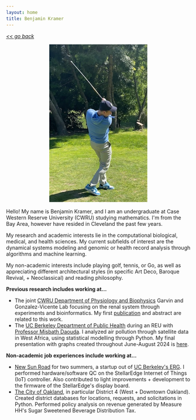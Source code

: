 ```yaml
---
layout: home
title: Benjamin Kramer
---
```

[*<< go back*](index.md)

<p align="center">
  <img width="268" height="430" src="assets/images/golf.jpg">
</p>

Hello! My name is Benjamin Kramer, and I am an undergraduate at Case Western Reserve University (CWRU) studying mathematics. I'm from the Bay Area, however have resided in Cleveland the past few years. 

My research and academic interests lie in the computational biological, medical, and health sciences. My current subfields of interest are the dynamical systems modeling and genomic or health record analysis through algorithms and machine learning.

My non-academic interests include playing golf, tennis, or Go, as well as appreciating different architectural styles (in specific Art Deco, Baroque Revival, + Neoclassical) and reading philosophy. 

**Previous research includes working at...**
- The joint <a class="about-link" href="https://physiology.case.edu/" target="_blank">CWRU Department of Physiology and Biophysics</a> Garvin and Gonzalez-Vicente Lab focusing on the renal system through experiments and bioinformatics. My first [publication](publications) and abstract are related to this work.
- The <a class="about-link" href="https://publichealth.berkeley.edu/" target="_blank">UC Berkeley Department of Public Health</a> during an REU with <a class="about-link" href="https://publichealth.berkeley.edu/people/misbath-daouda" target="_blank">Professor Misbath Daouda</a>. I analyzed air pollution through satellite data in West Africa, using statistical modelling through Python. My final presentation with graphs created throughout June-August 2024 is [here](assets/items/BenjaminKramerBerkeleyPresentation2024.pptx). 

**Non-academic job experiences include working at...**
- <a class="about-link" href="https://newsunroad.com/" target="_blank">New Sun Road</a> for two summers, a startup out of <a class="about-link" href="https://erg.berkeley.edu/" target="_blank">UC Berkeley's ERG</a>. I performed hardware/software QC on the StellarEdge Internet of Things (IoT) controller. Also contributed to light improvements + development to the firmware of the StellarEdge's display board.
- <a class="about-link" href="https://www.oaklandca.gov/" target="_blank">The City of Oakland</a>, in particular District 4 (West + Downtown Oakland). Created district databases for locations, requests, and solicitations in Python. Performed policy analysis on revenue generated by Measure HH's Sugar Sweetened Beverage Distribution Tax.






